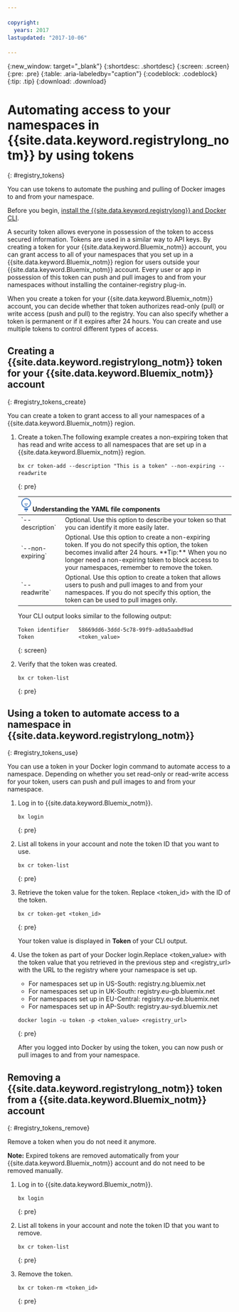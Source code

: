 ```yaml
---

copyright:
  years: 2017
lastupdated: "2017-10-06"

---
```


{:new_window: target="_blank"}
{:shortdesc: .shortdesc}
{:screen: .screen}
{:pre: .pre}
{:table: .aria-labeledby="caption"}
{:codeblock: .codeblock}
{:tip: .tip} 
{:download: .download}


# Automating access to your namespaces in {{site.data.keyword.registrylong_notm}} by using tokens
{: #registry_tokens}

You can use tokens to automate the pushing and pulling of Docker images to and from your namespace.

Before you begin, [install the {{site.data.keyword.registrylong}} and Docker CLI](registry_setup_cli_namespace.html#registry_cli_install).

A security token allows everyone in possession of the token to access secured information. Tokens are used in a similar way to API keys. By creating a token for your {{site.data.keyword.Bluemix_notm}} account, you can grant access to all of your namespaces that you set up in a {{site.data.keyword.Bluemix_notm}} region for users outside your {{site.data.keyword.Bluemix_notm}} account. Every user or app in possession of this token can push and pull images to and from your namespaces without installing the container-registry plug-in.

When you create a token for your {{site.data.keyword.Bluemix_notm}} account, you can decide whether that token authorizes read-only (pull) or write access (push and pull) to the registry. You can also specify whether a token is permanent or if it expires after 24 hours. You can create and use multiple tokens to control different types of access.

## Creating a {{site.data.keyword.registrylong_notm}} token for your {{site.data.keyword.Bluemix_notm}} account
{: #registry_tokens_create}

You can create a token to grant access to all your namespaces of a {{site.data.keyword.Bluemix_notm}} region.

1.  Create a token.The following example creates a non-expiring token that has read and write access to all namespaces that are set up in a {{site.data.keyword.Bluemix_notm}} region.

    ```
    bx cr token-add --description "This is a token" --non-expiring --readwrite
    ```
    {: pre}

    <table>
        <thead>
        <th colspan=2><img src="images/idea.png"/> Understanding the YAML file components</th>
        </thead>
        <tbody>
        <tr>
        <td>`--description`</td>
        <td>Optional. Use this option to describe your token so that you can identify it more easily later.</td>
        </tr>
        <tr>
        <td>`--non-expiring`</td>
        <td>Optional. Use this option to create a non-expiring token. If you do not specify this option, the token becomes invalid after 24 hours. **Tip:** When you no longer need a non-expiring token to block access to your namespaces, remember to remove the token.</td>
        </tr>
        <tr>
        <td>`--readwrite`</td>
        <td>Optional. Use this option to create a token that allows users to push and pull images to and from your namespaces. If you do not specify this option, the token can be used to pull images only.</td>
        </tr>
        </tbody>
        </table>

    Your CLI output looks similar to the following output:

    ```
    Token identifier   58669dd6-3ddd-5c78-99f9-ad0a5aabd9ad   
    Token              <token_value> 
    ```
    {: screen}

2.  Verify that the token was created.

    ```
    bx cr token-list
    ```
    {: pre}


## Using a token to automate access to a namespace in {{site.data.keyword.registrylong_notm}}
{: #registry_tokens_use}

You can use a token in your Docker login command to automate access to a namespace. Depending on whether you set read-only or read-write access for your token, users can push and pull images to and from your namespace.

1.  Log in to {{site.data.keyword.Bluemix_notm}}.

    ```
    bx login
    ```
    {: pre}

2.  List all tokens in your account and note the token ID that you want to use.

    ```
    bx cr token-list
    ```
    {: pre}

3.  Retrieve the token value for the token. Replace &lt;token_id&gt; with the ID of the token.

    ```
    bx cr token-get <token_id>
    ```
    {: pre}

    Your token value is displayed in **Token** of your CLI output.

4.  Use the token as part of your Docker login.Replace &lt;token_value&gt; with the token value that you retrieved in the previous step and &lt;registry_url&gt; with the URL to the registry where your namespace is set up.

    -   For namespaces set up in US-South: registry.ng.bluemix.net
    -   For namespaces set up in UK-South: registry.eu-gb.bluemix.net
    -   For namespaces set up in EU-Central: registry.eu-de.bluemix.net
    -   For namespaces set up in AP-South: registry.au-syd.bluemix.net
    
    ```
    docker login -u token -p <token_value> <registry_url>
    ```
    {: pre}

    After you logged into Docker by using the token, you can now push or pull images to and from your namespace.


## Removing a {{site.data.keyword.registrylong_notm}} token from a {{site.data.keyword.Bluemix_notm}} account
{: #registry_tokens_remove}

Remove a token when you do not need it anymore.

**Note:** Expired tokens are removed automatically from your {{site.data.keyword.Bluemix_notm}} account and do not need to be removed manually.

1.  Log in to {{site.data.keyword.Bluemix_notm}}.

    ```
    bx login
    ```
    {: pre}

2.  List all tokens in your account and note the token ID that you want to remove.

    ```
    bx cr token-list
    ```
    {: pre}

3.  Remove the token.

    ```
    bx cr token-rm <token_id>
    ```
    {: pre}


